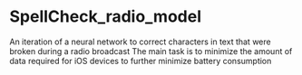 # SpellCheck_radio_model
An iteration of a neural network to correct characters in text that were broken during a radio broadcast The main task is to minimize the amount of data required for iOS devices to further minimize battery consumption
